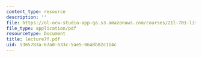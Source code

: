 ```yaml
---
content_type: resource
description: ''
file: https://ol-ocw-studio-app-qa.s3.amazonaws.com/courses/21l-701-literary-interpretation-interpreting-poetry-fall-2003/5365783a67a0b33c5ae506a8b82c114c_lecture7f.pdf
file_type: application/pdf
resourcetype: Document
title: lecture7f.pdf
uid: 5365783a-67a0-b33c-5ae5-06a8b82c114c
---
```

